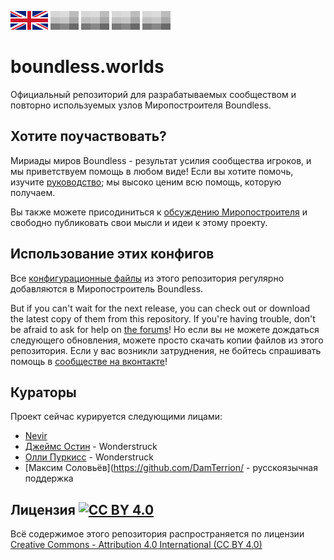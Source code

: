 [![EN](./local/uk.png)](./README.md) ![n/a](./local/plhd.png) ![n/a](./local/plhd.png) ![n/a](./local/plhd.png) ![n/a](./local/plhd.png)

# boundless.worlds

Официальный репозиторий для разрабатываемых сообществом и повторно используемых узлов Миропостроителя Boundless.

## Хотите поучаствовать?

Мириады миров Boundless - результат усилия сообщества игроков, и мы приветствуем помощь в любом виде! Если вы хотите помочь, изучите [руководство](./local/ru/CONTRIBUTING.md); мы высоко ценим всю помощь, которую получаем.

Вы также можете присодиниться к [обсуждению Миропостроителя](https://vk.com/playworldbuilder) и свободно публиковать свои мысли и идеи к этому проекту.

## Использование этих конфигов

Все [конфигурационные файлы](./config) из этого репозитория регулярно добавляются в Миропостроитель Boundless.

But if you can't wait for the next release, you can check out or download the latest copy of them from this repository.  If you're having trouble, don't be afraid to ask for help on [the forums](https://forum.playboundless.com/c/modding)!
Но если вы не можете дождаться следующего обновления, можете просто скачать копии файлов из этого репозитория. Если у вас возникли затруднения, не бойтесь спрашивать помощь в [сообществе на вконтакте](https://vk.com/playworldbuilder)!

## Кураторы

Проект сейчас курируется следующими лицами:

* [Nevir](https://github.com/nevir)
* [Джеймс Остин](https://github.com/jamesaustin) - Wonderstruck
* [Олли Пуркисс](https://github.com/olliepurkiss) - Wonderstruck
* [Максим Соловьёв](https://github.com/DamTerrion/ - русскоязычная поддержка

## Лицензия [![CC BY 4.0](http://mirrors.creativecommons.org/presskit/buttons/80x15/svg/by.svg)](http://creativecommons.org/licenses/by/4.0/)

Всё содержимое этого репозитория распространяется по лицензии [Creative Commons - Attribution 4.0 International (CC BY 4.0)](http://creativecommons.org/licenses/by/4.0/)
